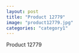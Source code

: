 ```yaml
---
layout: post
title: "Product 12779"
image: "product12779.jpg"
categories: "category1"
---
```

Product 12779

